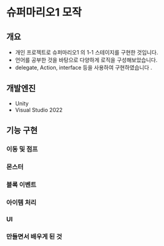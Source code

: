 # 슈퍼마리오1 모작

  ## 개요 
  - 개인 프로젝트로 슈퍼마리오1 의 1-1 스테이지를 구현한 것입니다.
  - 언어를 공부한 것을 바탕으로 다양하게 로직을 구성해보았습니다.
  - delegate, Action, interface 등을 사용하여 구현하였습니다 .

  ## 개발엔진 
  - Unity
  - Visual Studio 2022

  ## 기능 구현 

  ### 이동 및 점프 

  ### 몬스터 

  ### 블록 이벤트

  ### 아이템 처리  

  ### UI

  ### 만들면서 배우게 된 것 
